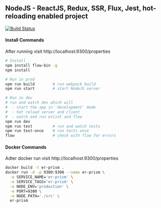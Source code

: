 ## NodeJS - ReactJS, Redux, SSR, Flux, Jest, hot-reloading enabled project

[![Build Status](https://travis-ci.org/liviuignat/react-redux-ssr-starter.svg?branch=master)](https://travis-ci.org/liviuignat/react-redux-ssr-starter)

#### Install Commands

After running visit http://localhost:9300/properties

```sh
# Install
npm install flow-bin -g
npm install

# Run in prod
npm run build        # run webpack build
npm run start        # start NodeJS server

# Run in dev
# run and watch dev which will
#  - start the app in 'development' mode
#  - hot reload server and client
#  - watch and run eslint and flow
npm run dev
npm run test         # run and watch tests
npm run test-once    # run tests once
flow                 # check with flow for errors
```

#### Docker Commands
Adter docker run visit http://localhost:9300/properties

```sh
docker build -t er-prism .
docker run -d -p 9300:9300 --name er-prism \
  -e SERVICE_NAME='er-prism' \
  -e SERVICE_TAGS='er-prism' \
  -e NODE_ENV='production' \
  -e PORT=9300 \
  -e NODE_PATH='./src' \
  er-prism
```
